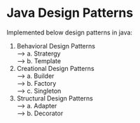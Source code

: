 # Java Design Patterns
Implemented below design patterns in java:
1. Behavioral Design Patterns<br>
--> a. Stratergy<br>
--> b. Template<br>
2. Creational Design Patterns<br>
--> a. Builder<br>
--> b. Factory<br>
--> c. Singleton<br>
3. Structural Design Patterns<br>
--> a. Adapter<br>
--> b. Decorator<br>
